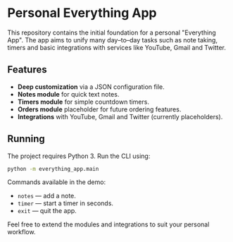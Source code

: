 # Personal Everything App

This repository contains the initial foundation for a personal "Everything App". The app aims to unify many day–to–day tasks such as note taking, timers and basic integrations with services like YouTube, Gmail and Twitter.

## Features

- **Deep customization** via a JSON configuration file.
- **Notes module** for quick text notes.
- **Timers module** for simple countdown timers.
- **Orders module** placeholder for future ordering features.
- **Integrations** with YouTube, Gmail and Twitter (currently placeholders).

## Running

The project requires Python 3. Run the CLI using:

```bash
python -m everything_app.main
```

Commands available in the demo:

- `notes` &mdash; add a note.
- `timer` &mdash; start a timer in seconds.
- `exit` &mdash; quit the app.

Feel free to extend the modules and integrations to suit your personal workflow.

